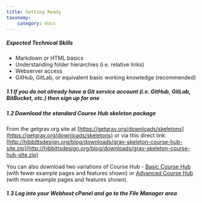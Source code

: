 ```yaml
---
title: Getting Ready
taxonomy:
    category: docs
---
```


##### Expected Technical Skills

* Markdown or HTML basics
* Understanding folder hierarchies (i.e. relative links)
* Webserver access
* GitHub, GitLab, or equivalent basic working knowledge (recommended)

##### 1.1 If you do not already have a Git service account (i.e. GitHub, GitLab, BitBucket, etc.) then sign up for one

##### 1.2 Download the standard Course Hub skeleton package

From the getgrav.org site at [https://getgrav.org/downloads/skeletons](https://getgrav.org/downloads/skeletons) or via this direct link: [http://hibbittsdesign.org/blog/downloads/grav-skeleton-course-hub-site.zip](http://hibbittsdesign.org/blog/downloads/grav-skeleton-course-hub-site.zip)

You can also download two variations of Course Hub - [Basic Course Hub](http://hibbittsdesign.org/blog/downloads/grav-skeleton-course-hub-site-basic.zip) (with fewer example pages and features shown) or [Advanced Course Hub](http://hibbittsdesign.org/blog/downloads/grav-skeleton-course-hub-site-advanced.zip) (with more example pages and features shown).

##### 1.3 Log into your Webhost cPanel and go to the File Manager area
